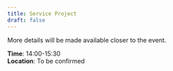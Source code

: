 ```yaml
---
title: Service Project
draft: false
---
```


More details will be made available closer to the event.

**Time**: 14:00-15:30 \
**Location**: To be confirmed
